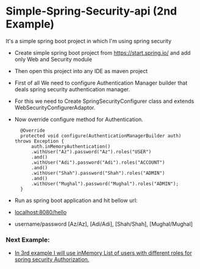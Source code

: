 # Simple-Spring-Security-api (2nd Example)
It's a simple spring boot project in which I'm using spring security

* Create simple spring boot project from https://start.spring.io/ and add only Web and Security module
* Then open this project into any IDE as maven project
* First of all We need to configure Authentication Manager builder that deals spring security authentication manager.
* For this we need to Create SpringSecurityConfigurer class and extends WebSecurityConfigurerAdaptor.
* Now override configure method for Authentication.
	
		@Override
		protected void configure(AuthenticationManagerBuilder auth) throws Exception {	
			auth.inMemoryAuthentication()
			.withUser("Az").password("Az").roles("USER")
			.and()
			.withUser("Adi").password("Adi").roles("ACCOUNT")
			.and()
			.withUser("Shah").password("Shah").roles("ADMIN")
			.and()
			.withUser("Mughal").password("Mughal").roles("ADMIN");
		}	

* Run as spring boot application and hit bellow url:
* [localhost:8080/hello](http://localhost:8080/hello)
* username/password [Az/Az], [Adi/Adi], [Shah/Shah], [Mughal/Mughal]

### Next Example:
* [In 3rd example I will use inMemory List of users with different roles for spring security Authorization.](/InMemory-roleBase-spring-security)
